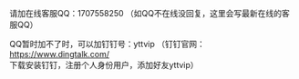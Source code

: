 请加在线客服QQ：1707558250 （如QQ不在线没回复，这里会写最新在线的客服QQ）

QQ暂时加不了时，可以加钉钉号：yttvip （钉钉官网：https://www.dingtalk.com/ 下载安装钉钉，注册个人身份用户，添加好友yttvip）
